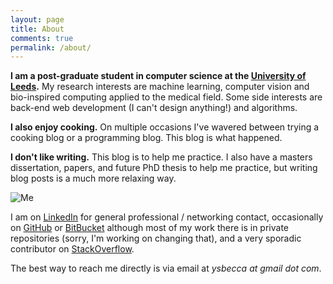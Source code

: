 ```yaml
---
layout: page
title: About
comments: true
permalink: /about/
---
```


**I am a post-graduate student in computer science at the [University of Leeds](https://engineering.leeds.ac.uk/computing).** My research interests are machine learning, computer vision and bio-inspired computing applied to the medical field. Some side interests are back-end web development (I can't design anything!) and algorithms. 

**I also enjoy cooking.** On multiple occasions I've wavered between trying a cooking blog or a programming blog. This blog is what happened.

**I don't like writing.** This blog is to help me practice. I also have a masters dissertation, papers, and future PhD thesis to help me practice, but writing blog posts is a much more relaxing way.

![Me]({{site.baseurl}}/assets/static-images/me-small.png "Me")

I am on [LinkedIn](https://www.linkedin.com/in/ysbecca/) for general professional / networking contact, occasionally on [GitHub](https://github.com/ysbecca) or [BitBucket](https://bitbucket.org/ysbecca) although most of my work there is in private repositories (sorry, I'm working on changing that), and a very sporadic contributor on [StackOverflow](http://stackoverflow.com/users/1677813/ysbecca).

The best way to reach me directly is via email at *ysbecca at gmail dot com*.

